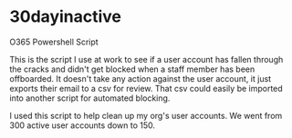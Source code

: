 # 30dayinactive
O365 Powershell Script

This is the script I use at work to see if a user account has fallen through the cracks and didn't get blocked when a staff member has been offboarded. It doesn't take any action against the user account, it just exports their email to a csv for review. That csv could easily be imported into another script for automated blocking.

I used this script to help clean up my org's user accounts. We went from 300 active user accounts down to 150. 
